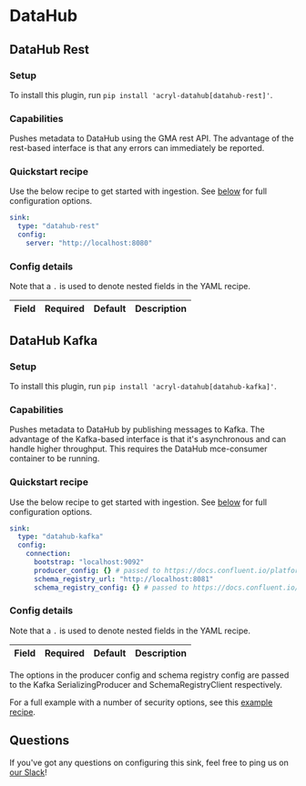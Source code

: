 # DataHub

## DataHub Rest

### Setup

To install this plugin, run `pip install 'acryl-datahub[datahub-rest]'`.

### Capabilities

Pushes metadata to DataHub using the GMA rest API. The advantage of the rest-based interface
is that any errors can immediately be reported.

### Quickstart recipe

Use the below recipe to get started with ingestion. See [below](#config-details) for full configuration options.

```yml
sink:
  type: "datahub-rest"
  config:
    server: "http://localhost:8080"
```

### Config details

Note that a `.` is used to denote nested fields in the YAML recipe.

| Field | Required | Default | Description |
| ----- | -------- | ------- | ----------- |

## DataHub Kafka

### Setup

To install this plugin, run `pip install 'acryl-datahub[datahub-kafka]'`.

### Capabilities

Pushes metadata to DataHub by publishing messages to Kafka. The advantage of the Kafka-based
interface is that it's asynchronous and can handle higher throughput. This requires the
DataHub mce-consumer container to be running.

### Quickstart recipe

Use the below recipe to get started with ingestion. See [below](#config-details) for full configuration options.

```yml
sink:
  type: "datahub-kafka"
  config:
    connection:
      bootstrap: "localhost:9092"
      producer_config: {} # passed to https://docs.confluent.io/platform/current/clients/confluent-kafka-python/html/index.html#confluent_kafka.SerializingProducer
      schema_registry_url: "http://localhost:8081"
      schema_registry_config: {} # passed to https://docs.confluent.io/platform/current/clients/confluent-kafka-python/html/index.html#confluent_kafka.schema_registry.SchemaRegistryClient
```

### Config details

Note that a `.` is used to denote nested fields in the YAML recipe.

| Field | Required | Default | Description |
| ----- | -------- | ------- | ----------- |

The options in the producer config and schema registry config are passed to the Kafka SerializingProducer and SchemaRegistryClient respectively.

For a full example with a number of security options, see this [example recipe](../examples/recipes/secured_kafka.yml).

## Questions

If you've got any questions on configuring this sink, feel free to ping us on [our Slack](https://slack.datahubproject.io/)!
